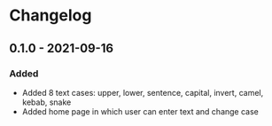 # Changelog

## 0.1.0 - 2021-09-16

### Added

- Added 8 text cases: upper, lower, sentence, capital, invert, camel, kebab, snake
- Added home page in which user can enter text and change case
